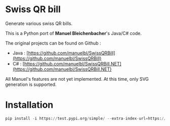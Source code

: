 # Swiss QR bill

Generate various swiss QR bills.

This is a Python port of **Manuel Bleichenbacher**'s Java/C# code.

The original projects can be found on Github :

- Java : [https://github.com/manuelbl/SwissQRBill](https://github.com/manuelbl/SwissQRBill)
- C# : [https://github.com/manuelbl/SwissQRBill.NET](https://github.com/manuelbl/SwissQRBill.NET)

All Manuel's features are not yet implemented. At this time, only SVG generation is supported.

# Installation

```python
pip install -i https://test.pypi.org/simple/ --extra-index-url=https://pypi.org/simple/ swiss-qr-bill
```

